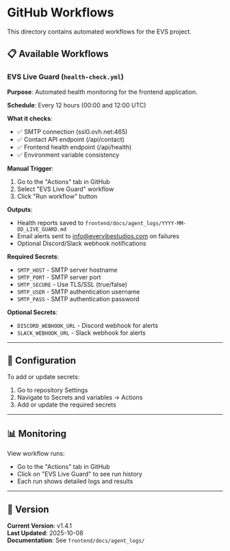 # GitHub Workflows

This directory contains automated workflows for the EVS project.

## 📋 Available Workflows

### EVS Live Guard (`health-check.yml`)

**Purpose**: Automated health monitoring for the frontend application.

**Schedule**: Every 12 hours (00:00 and 12:00 UTC)

**What it checks**:
- ✅ SMTP connection (ssl0.ovh.net:465)
- ✅ Contact API endpoint (/api/contact)
- ✅ Frontend health endpoint (/api/health)
- ✅ Environment variable consistency

**Manual Trigger**:
1. Go to the "Actions" tab in GitHub
2. Select "EVS Live Guard" workflow
3. Click "Run workflow" button

**Outputs**:
- Health reports saved to `frontend/docs/agent_logs/YYYY-MM-DD_LIVE_GUARD.md`
- Email alerts sent to info@evervibestudios.com on failures
- Optional Discord/Slack webhook notifications

**Required Secrets**:
- `SMTP_HOST` - SMTP server hostname
- `SMTP_PORT` - SMTP server port
- `SMTP_SECURE` - Use TLS/SSL (true/false)
- `SMTP_USER` - SMTP authentication username
- `SMTP_PASS` - SMTP authentication password

**Optional Secrets**:
- `DISCORD_WEBHOOK_URL` - Discord webhook for alerts
- `SLACK_WEBHOOK_URL` - Slack webhook for alerts

---

## 🔧 Configuration

To add or update secrets:

1. Go to repository Settings
2. Navigate to Secrets and variables → Actions
3. Add or update the required secrets

---

## 📊 Monitoring

View workflow runs:
- Go to the "Actions" tab in GitHub
- Click on "EVS Live Guard" to see run history
- Each run shows detailed logs and results

---

## 🚀 Version

**Current Version**: v1.4.1  
**Last Updated**: 2025-10-08  
**Documentation**: See `frontend/docs/agent_logs/`
